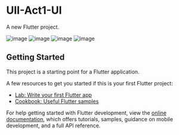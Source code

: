 # UII-Act1-UI

A new Flutter project.

![image](https://github.com/user-attachments/assets/703fa2b1-e56c-4d2e-9b27-bf4c92d0372a)
![image](https://github.com/user-attachments/assets/73b90380-46d2-49fc-8770-182ff7b70e99)
![image](https://github.com/user-attachments/assets/b92db630-eb80-4298-a7d9-9bf8c75789eb)
![image](https://github.com/user-attachments/assets/a6ab25b4-859f-4889-8a45-0e5061f153c1)




## Getting Started

This project is a starting point for a Flutter application.

A few resources to get you started if this is your first Flutter project:

- [Lab: Write your first Flutter app](https://docs.flutter.dev/get-started/codelab)
- [Cookbook: Useful Flutter samples](https://docs.flutter.dev/cookbook)

For help getting started with Flutter development, view the
[online documentation](https://docs.flutter.dev/), which offers tutorials,
samples, guidance on mobile development, and a full API reference.
